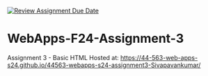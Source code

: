 [![Review Assignment Due Date](https://classroom.github.com/assets/deadline-readme-button-24ddc0f5d75046c5622901739e7c5dd533143b0c8e959d652212380cedb1ea36.svg)](https://classroom.github.com/a/qJp_9AXf)
# WebApps-F24-Assignment-3
Assignment 3 - Basic HTML
Hosted at: https://44-563-web-apps-s24.github.io/44563-webapps-s24-assignment3-Sivapavankumar/